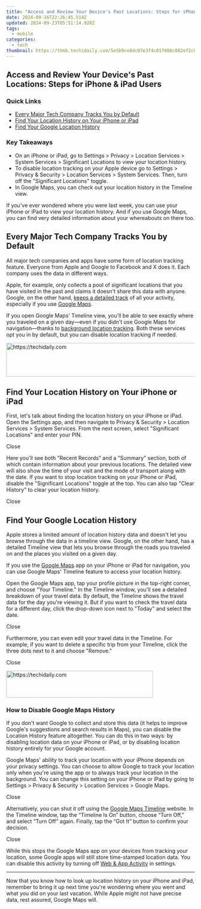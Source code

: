 ```yaml
---
title: "Access and Review Your Device's Past Locations: Steps for iPhone & iPad Users"
date: 2024-09-16T22:26:45.514Z
updated: 2024-09-23T05:51:14.928Z
tags:
  - mobile
categories:
  - tech
thumbnail: https://thmb.techidaily.com/5e5b9ce0dc07e3f4c01f086c082ef2c0bbdb4ea2b6b782415a93738cfbe92996.jpg
---
```


## Access and Review Your Device's Past Locations: Steps for iPhone & iPad Users

### Quick Links

* [Every Major Tech Company Tracks You by Default](https://facebook-clips.techidaily.com/new-maximizing-impact-with-a-triad-of-tailored-copywriting-methods/)
* [Find Your Location History on Your iPhone or iPad](https://visual-screen-recording.techidaily.com/new-mastering-windows-pc-live-tv-recording-tips-and-tricks-for-2024/)
* [Find Your Google Location History](https://screen-activity-recording.techidaily.com/new-2024-approved-most-streamed-hits-in-spotify-history/)

### Key Takeaways

* On an iPhone or iPad, go to Settings > Privacy > Location Services > System Services > Significant Locations to view your location history.
* To disable location tracking on your Apple device go to Settings > Privacy & Security > Location Services > System Services. Then, turn off the "Significant Locations" toggle.
* In Google Maps, you can check out your location history in the Timeline view.

 If you've ever wondered where you were last week, you can use your iPhone or iPad to view your location history. And if you use Google Maps, you can find very detailed information about your whereabouts on there too.

##  Every Major Tech Company Tracks You by Default

 All major tech companies and apps have some form of location tracking feature. Everyone from Apple and Google to Facebook and X does it. Each company uses the data in different ways.

 Apple, for example, only collects a pool of significant locations that you have visited in the past and claims it doesn't share this data with anyone. Google, on the other hand, [keeps a detailed track](https://twitter-videos.techidaily.com/2024-approved-enhancing-twits-visuals-to-fhd-standards/) of all your activity, especially if you use [Google Maps](https://location-social.techidaily.com/how-to-detect-and-stop-mspy-from-spying-on-your-oppo-a1x-5g-drfone-by-drfone-virtual-android/).

 If you open Google Maps' Timeline view, you'll be able to see exactly where you traveled on a given day—even if you didn't use Google Maps for navigation—thanks to [background location tracking](https://facebook-video-content.techidaily.com/navigating-the-world-of-social-networking-facebook-basics-for-2024/). Both these services opt you in by default, but you can disable location tracking if needed.

<!-- affiliate ads begin -->
<a href="https://malaysia-healthcare-travel-council.pxf.io/c/5597632/1557747/17382" target="_top" id="1557747">
  <img src="//a.impactradius-go.com/display-ad/17382-1557747" border="0" alt="https://techidaily.com" width="728" height="90"/>
</a>
<img height="0" width="0" src="https://malaysia-healthcare-travel-council.pxf.io/i/5597632/1557747/17382" style="position:absolute;visibility:hidden;" border="0" />
<!-- affiliate ads end -->

##  Find Your Location History on Your iPhone or iPad

 First, let's talk about finding the location history on your iPhone or iPad. Open the Settings app, and then navigate to Privacy & Security > Location Services > System Services. From the next screen, select "Significant Locations" and enter your PIN.

Close 

 Here you'll see both "Recent Records" and a "Summary" section, both of which contain information about your previous locations. The detailed view will also show the time of your visit and the mode of transport along with the date. If you want to stop location tracking on your iPhone or iPad, disable the "Significant Locations" toggle at the top. You can also tap "Clear History" to clear your location history.

Close 

##  Find Your Google Location History

 Apple stores a limited amount of location history data and doesn't let you browse through the data in a timeline view. Google, on the other hand, has a detailed Timeline view that lets you browse through the roads you traveled on and the places you visited on a given day.

 If you use the [Google Maps](https://apps.apple.com/us/app/google-maps-transit-food/id585027354) app on your iPhone or iPad for navigation, you can use Google Maps' Timeline feature to access your location history.

 Open the Google Maps app, tap your profile picture in the top-right corner, and choose "Your Timeline." In the Timeline window, you'll see a detailed breakdown of your travel data. By default, the Timeline shows the travel data for the day you're viewing it. But if you want to check the travel data for a different day, click the drop-down icon next to "Today" and select the date.

Close 

 Furthermore, you can even edit your travel data in the Timeline. For example, if you want to delete a specific trip from your Timeline, click the three dots next to it and choose "Remove."

Close 

<!-- affiliate ads begin -->
<a href="https://aligracehair.sjv.io/c/5597632/2135417/19272" target="_top" id="2135417">
  <img src="//a.impactradius-go.com/display-ad/19272-2135417" border="0" alt="https://techidaily.com" width="392" height="72"/>
</a>
<img height="0" width="0" src="https://aligracehair.sjv.io/i/5597632/2135417/19272" style="position:absolute;visibility:hidden;" border="0" />
<!-- affiliate ads end -->

###  How to Disable Google Maps History

 If you don't want Google to collect and store this data (it helps to improve Google's suggestions and search results in Maps), you can disable the Location History feature altogether. You can do this in two ways: by disabling location data on your iPhone or iPad, or by disabling location history entirely for your Google account.

 Google Maps' ability to track your location with your iPhone depends on your privacy settings. You can choose to allow Google to track your location only when you're using the app or to always track your location in the background. You can change this setting on your iPhone or iPad by going to Settings > Privacy & Security > Location Services > Google Maps.

Close 

 Alternatively, you can shut it off using the [Google Maps Timeline](https://www.google.com/maps/timeline) website. In the Timeline window, tap the “Timeline Is On” button, choose “Turn Off,” and select “Turn Off” again. Finally, tap the “Got It” button to confirm your decision.

Close 

 While this stops the Google Maps app on your devices from tracking your location, some Google apps will still store time-stamped location data. You can disable this activity by turning off [Web & App Activity](https://myaccount.google.com/activitycontrols) in settings.

---

 Now that you know how to look up location history on your iPhone and iPad, remember to bring it up next time you're wondering where you went and what you did on your last vacation. While Apple might not have precise data, rest assured, Google Maps will.

<ins class="adsbygoogle"
     style="display:block"
     data-ad-format="autorelaxed"
     data-ad-client="ca-pub-7571918770474297"
     data-ad-slot="1223367746"></ins>

<ins class="adsbygoogle"
     style="display:block"
     data-ad-client="ca-pub-7571918770474297"
     data-ad-slot="8358498916"
     data-ad-format="auto"
     data-full-width-responsive="true"></ins>



